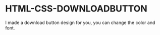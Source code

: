 # HTML-CSS-DOWNLOADBUTTON
 I made a download button design for you, you can change the color and font.
